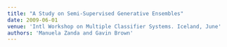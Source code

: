 ```yaml
---
title: "A Study on Semi-Supervised Generative Ensembles"
date: 2009-06-01
venue: 'Intl Workshop on Multiple Classifier Systems. Iceland, June'
authors: 'Manuela Zanda and Gavin Brown'
---
```

